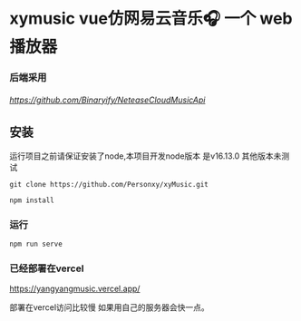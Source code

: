 # xymusic  vue仿网易云音乐🎧 一个 web 播放器

### 后端采用

###### 		https://github.com/Binaryify/NeteaseCloudMusicApi 

## 安装

运行项目之前请保证安装了node,本项目开发node版本 是v16.13.0 其他版本未测试

```
git clone https://github.com/Personxy/xyMusic.git
```

```
npm install
```

### 运行

```
npm run serve
```

### 已经部署在vercel

https://yangyangmusic.vercel.app/

部署在vercel访问比较慢 如果用自己的服务器会快一点。

